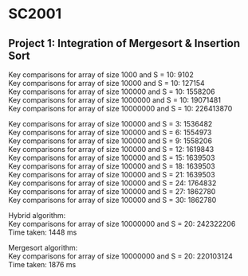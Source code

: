 # SC2001
## Project 1: Integration of Mergesort & Insertion Sort
Key comparisons for array of size 1000 and S = 10: 9102<br />
Key comparisons for array of size 10000 and S = 10: 127154<br />
Key comparisons for array of size 100000 and S = 10: 1558206<br />
Key comparisons for array of size 1000000 and S = 10: 19071481<br />
Key comparisons for array of size 10000000 and S = 10: 226413870<br />

Key comparisons for array of size 100000 and S = 3: 1536482<br />
Key comparisons for array of size 100000 and S = 6: 1554973<br />
Key comparisons for array of size 100000 and S = 9: 1558206<br />
Key comparisons for array of size 100000 and S = 12: 1619843<br />
Key comparisons for array of size 100000 and S = 15: 1639503<br />
Key comparisons for array of size 100000 and S = 18: 1639503<br />
Key comparisons for array of size 100000 and S = 21: 1639503<br />
Key comparisons for array of size 100000 and S = 24: 1764832<br />
Key comparisons for array of size 100000 and S = 27: 1862780<br />
Key comparisons for array of size 100000 and S = 30: 1862780<br />

Hybrid algorithm:<br />
Key comparisons for array of size 10000000 and S = 20: 242322206<br />
Time taken: 1448 ms<br />

Mergesort algorithm:<br />
Key comparisons for array of size 10000000 and S = 20: 220103124<br />
Time taken: 1876 ms
